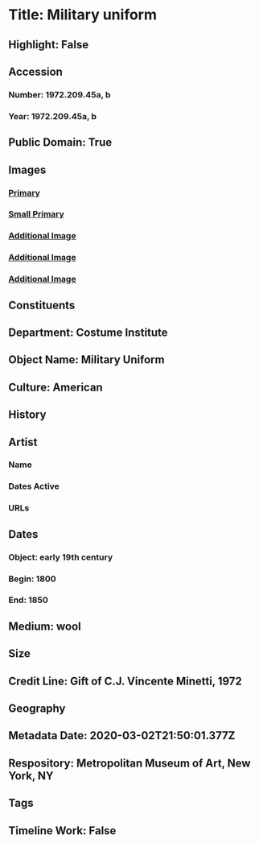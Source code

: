 # Title: Military uniform
## Highlight: False
## Accession
### Number: 1972.209.45a, b
### Year: 1972.209.45a, b
## Public Domain: True
## Images
### [Primary](https://images.metmuseum.org/CRDImages/ci/original/1972.209.45ab_F.jpg)
### [Small Primary](https://images.metmuseum.org/CRDImages/ci/web-large/1972.209.45ab_F.jpg)
### [Additional Image](https://images.metmuseum.org/CRDImages/ci/original/1972.209.45ab_B.jpg)
### [Additional Image](https://images.metmuseum.org/CRDImages/ci/original/1972.209.45a_d.jpg)
### [Additional Image](https://images.metmuseum.org/CRDImages/ci/original/1972.209.45a_d2.jpg)
## Constituents
## Department: Costume Institute
## Object Name: Military Uniform
## Culture: American
## History
## Artist
### Name
### Dates Active
### URLs
## Dates
### Object: early 19th century
### Begin: 1800
### End: 1850
## Medium: wool
## Size
## Credit Line: Gift of C.J. Vincente Minetti, 1972
## Geography
## Metadata Date: 2020-03-02T21:50:01.377Z
## Respository: Metropolitan Museum of Art, New York, NY
## Tags
## Timeline Work: False
